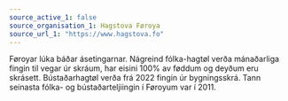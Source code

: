 ```yaml
---
source_active_1: false
source_organisation_1: Hagstova Føroya
source_url_1: "https://www.hagstova.fo"
---
```

Føroyar lúka báðar ásetingarnar. Nágreind fólka-hagtøl verða mánaðarliga fingin til vegar úr skráum, har eisini 100% av føddum og deyðum eru skrásett. Bústaðarhagtøl verða frá 2022 fingin úr bygningsskrá.
Tann seinasta fólka- og bústaðarteljiingin í Føroyum var í 2011.
